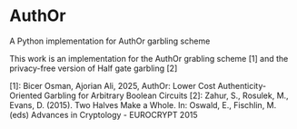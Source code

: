 # AuthOr
A Python implementation for AuthOr garbling scheme

This work is an implementation for the AuthOr grabling scheme [1] and the privacy-free version of Half gate garbling [2]

[1]: Bicer Osman, Ajorian Ali, 2025, AuthOr: Lower Cost Authenticity-Oriented Garbling for Arbitrary Boolean Circuits
[2]: Zahur, S., Rosulek, M., Evans, D. (2015). Two Halves Make a Whole. In: Oswald, E., Fischlin, M. (eds) Advances in Cryptology - EUROCRYPT 2015
